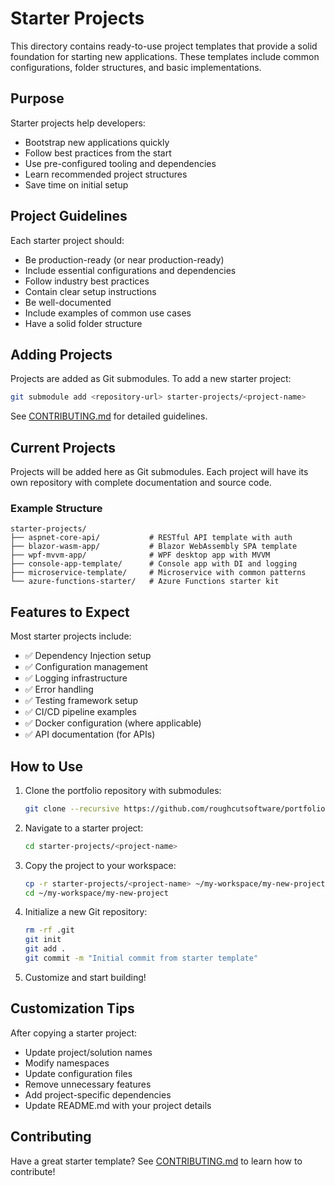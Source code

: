 # Starter Projects

This directory contains ready-to-use project templates that provide a solid foundation for starting new applications. These templates include common configurations, folder structures, and basic implementations.

## Purpose

Starter projects help developers:
- Bootstrap new applications quickly
- Follow best practices from the start
- Use pre-configured tooling and dependencies
- Learn recommended project structures
- Save time on initial setup

## Project Guidelines

Each starter project should:
- Be production-ready (or near production-ready)
- Include essential configurations and dependencies
- Follow industry best practices
- Contain clear setup instructions
- Be well-documented
- Include examples of common use cases
- Have a solid folder structure

## Adding Projects

Projects are added as Git submodules. To add a new starter project:

```bash
git submodule add <repository-url> starter-projects/<project-name>
```

See [CONTRIBUTING.md](../CONTRIBUTING.md) for detailed guidelines.

## Current Projects

Projects will be added here as Git submodules. Each project will have its own repository with complete documentation and source code.

### Example Structure

```
starter-projects/
├── aspnet-core-api/           # RESTful API template with auth
├── blazor-wasm-app/           # Blazor WebAssembly SPA template
├── wpf-mvvm-app/              # WPF desktop app with MVVM
├── console-app-template/      # Console app with DI and logging
├── microservice-template/     # Microservice with common patterns
└── azure-functions-starter/   # Azure Functions starter kit
```

## Features to Expect

Most starter projects include:
- ✅ Dependency Injection setup
- ✅ Configuration management
- ✅ Logging infrastructure
- ✅ Error handling
- ✅ Testing framework setup
- ✅ CI/CD pipeline examples
- ✅ Docker configuration (where applicable)
- ✅ API documentation (for APIs)

## How to Use

1. Clone the portfolio repository with submodules:
   ```bash
   git clone --recursive https://github.com/roughcutsoftware/portfolio.git
   ```

2. Navigate to a starter project:
   ```bash
   cd starter-projects/<project-name>
   ```

3. Copy the project to your workspace:
   ```bash
   cp -r starter-projects/<project-name> ~/my-workspace/my-new-project
   cd ~/my-workspace/my-new-project
   ```

4. Initialize a new Git repository:
   ```bash
   rm -rf .git
   git init
   git add .
   git commit -m "Initial commit from starter template"
   ```

5. Customize and start building!

## Customization Tips

After copying a starter project:
- Update project/solution names
- Modify namespaces
- Update configuration files
- Remove unnecessary features
- Add project-specific dependencies
- Update README.md with your project details

## Contributing

Have a great starter template? See [CONTRIBUTING.md](../CONTRIBUTING.md) to learn how to contribute!
